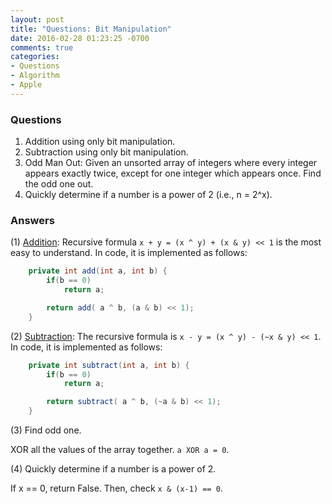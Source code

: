 ```yaml
---
layout: post
title: "Questions: Bit Manipulation"
date: 2016-02-28 01:23:25 -0700
comments: true
categories: 
- Questions
- Algorithm
- Apple
---
```



### Questions

1. Addition using only bit manipulation.
1. Subtraction using only bit manipulation.
1. Odd Man Out: Given an unsorted array of integers where every integer appears exactly twice, except for one integer which appears once. Find the odd one out.
1. Quickly determine if a number is a power of 2 (i.e., n = 2^x).

<!--more-->

### Answers

(1) [Addition](http://stackoverflow.com/questions/4068033/add-two-integers-using-only-bitwise-operators): Recursive formula `x + y = (x ^ y) + (x & y) << 1` is the most easy to understand.
In code, it is implemented as follows:

``` java Addition
    private int add(int a, int b) {
        if(b == 0)
            return a;

        return add( a ^ b, (a & b) << 1);
    }
```

(2) [Subtraction](http://www.geeksforgeeks.org/subtract-two-numbers-without-using-arithmetic-operators/): The recursive formula is `x - y = (x ^ y) - (~x & y) << 1`.
In code, it is implemented as follows:

``` java Subtraction
    private int subtract(int a, int b) {
        if(b == 0)
            return a;

        return subtract( a ^ b, (~a & b) << 1);
    }
```

(3) Find odd one.

XOR all the values of the array together. `a XOR a = 0`.  

(4) Quickly determine if a number is a power of 2.

If x == 0, return False. Then, check `x & (x-1) == 0`.
